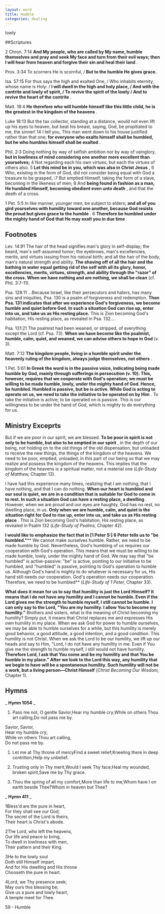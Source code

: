```yaml
---
layout: word
title: Humble
categories: dealing
---
```


lowly

##Scriptures

2 Chron. 7:14 **And My people, who are called by My name, humble themselves and pray and seek My face and turn from their evil ways; then I will hear from heaven and forgive their sin and heal their land** .

Prov. 3:34 To scorners He is scornful, / **But to the humble He gives grace.**

Isa. 57:15 For thus says the high and exalted One, / Who inhabits eternity, whose name is Holy: / **I will dwell in the high and holy place, / And with the contrite and lowly of spirit, / To revive the spirit of the lowly / And to revive the heart of the contrite** .

Matt. 18:4 **He therefore who will humble himself like this little child, he is the greatest in the kingdom of the heavens** .

Luke 18:13 But the tax collector, standing at a distance, would not even lift up his eyes to heaven, but beat his breast, saying, God, be propitiated to me, the sinner! 14 I tell you, This man went down to his house justified rather than that one; **for everyone who exalts himself shall be humbled, but he who humbles himself shall be exalted** .

Phil. 2:3 Doing nothing by way of selfish ambition nor by way of vainglory, **but in lowliness of mind considering one another more excellent than yourselves;** 4 Not regarding each his own virtues, but each the virtues of others also. 5 **Let this mind be in you, which was also in Christ Jesus** , 6 Who, existing in the form of God, did not consider being equal with God a treasure to be grasped, :7 But emptied Himself, taking the form of a slave, becoming in the likeness of men; 8 And **being found in fashion as a man, He humbled Himself, becoming obedient even unto death** , and that the death of a cross.

1 Pet. 5:5 In like manner, younger men, be subject to elders; **and all of you gird yourselves with humility toward one another, because God resists the proud but gives grace to the humble** . 6 **Therefore be humbled under the mighty hand of God that He may exalt you in due time** .

## Footnotes

Lev. 14:91 The hair of the head signifies man's glory in self-display; the beard, man's self-assumed honor; the eyebrows, man's excellencies, merits, and virtues issuing from his natural birth; and all the hair of the body, man's natural strength and ability. **The shaving off of all the hair and the bathing in water equal getting rid of the self with all its glory, honor, excellencies, merits, virtues, strength, and ability through the "razor" of the cross. When we have nothing and are nothing, we shall be clean** (cf. Phil. 3:7-11).

Psa. 128:11 …Because Israel, like their persecutors and haters, has many sins and iniquities, Psa. 130 is a psalm of forgiveness and redemption. **Then Psa. 131 indicates that after we experience God's forgiveness, we become humble and quiet before God. In such a situation God can rise up, enter into us, and take us as His resting place.** This is Zion becoming God's habitation, His resting place, as revealed in Psa. 132….

Psa. 131:21 The psalmist had been weaned, or stripped, of everything except the Lord (cf. Psa. 73). **When we have become like the psalmist, humble, calm, quiet, and weaned, we can advise others to hope in God** (v. 3).

Matt. 7:12 **The kingdom people, living in a humble spirit under the heavenly ruling of the kingdom, always judge themselves, not others** .

1 Pet. 5:61 **In Greek the word is in the passive voice, indicating being made humble by God, mainly through sufferings in persecution (v. 10). This, however, requires that we cooperate with God's operation; we must be willing to be made humble, lowly, under the mighty hand of God. Hence, be humbled. Humbled is passive, but be is active. While God is acting to operate on us, we need to take the initiative to be operated on by Him** . To take the initiative is active; to be operated on is passive. This is our willingness to be under the hand of God, which is mighty to do everything for us.

## Ministry Exceprts

But if we are poor in our spirit, we are blessed. **To be poor in spirit is not only to be humble, but also to be emptied in our spirit** , in the depth of our being, not holding on to the old things of the old dispensation, but unloaded to receive the new things, the things of the kingdom of the heavens. We need to be poor, emptied, unloaded, in this part of our being so that we may realize and possess the kingdom of the heavens. This implies that the kingdom of the heavens is a spiritual matter, not a material one (_Life-Study of Matthew,_ Chapter 13).

I have had this experience many times, realizing that I am nothing, that I have nothing, and that I can do nothing. **When our heart is humbled and our soul is quiet, we are in a condition that is suitable for God to come in to rest. In such a situation God can have a resting place, a dwelling** . However, when we are proud and our eyes are haughty, God has no rest, no dwelling place, in us. **Only when we are humble, calm, and quiet is the situation right for God to rise up, enter into us, and take us as His resting place** . This is Zion becoming God's habitation, His resting place, as revealed in Psalm 132 (_Life-Study of Psalms,_ Chapter 42).

**I would like to emphasize the fact that in [1 Peter 5:] 6 Peter tells us to "be humbled."**** We cannot make ourselves humble. Rather, we need to be made humble by God. Nevertheless, God's humbling of us requires our cooperation with God's operation. This means that we must be willing to be made humble, lowly, under the mighty hand of God. We may say that "be humbled" is active-passive: "be" is active, pointing to our initiative to be humbled, and "humbled" is passive, pointing to God's operation to humble us. Although God's hand is mighty to do whatever is necessary for us, His hand still needs our cooperation. God's operation needs our cooperation. Therefore, we need to be humbled** (_Life-Study of 1 Peter,_ Chapter 33).

**What does it mean for us to say that humility is just the Lord Himself? It means that I do not have any humility and I cannot be humble. Even if the Lord gives me the strength to humble myself, I still cannot be humble. I can only say to the Lord, "You are my humility. I allow You to become my humility."** Brothers and sisters, what is the meaning of Christ becoming my humility? Simply put, it means that Christ replaces me and expresses His own humility in my place. When we ask God for power to humble ourselves, we may be able to humble ourselves for a while, but this humility is merely good behavior, a good attitude, a good intention, and a good condition. This humility is not Christ. When we ask the Lord to be our humility, we lift up our heads and say to Him, "Lord, I do not have any humility in me. Even if You give me the strength to humble myself, I still would not have humility. **Therefore Lord, I ask that You come and be my humility and that You be humble in my place." After we look to the Lord this way, any humility that we begin to have will be a spontaneous humility. Such humility will not be a work, but a living person—Christ Himself** (_Christ Becoming Our Wisdom,_ Chapter 1).

## Hymns

_ **Hymn 1054** _

1. Pass me not, O gentle Savior,Hear my humble cry;While on others Thou art calling,Do not pass me by.

Savior, Savior,  
Hear my humble cry;  
While on others Thou art calling,  
Do not pass me by.

1. Let me at Thy throne of mercyFind a sweet relief;Kneeling there in deep contrition,Help my unbelief.

1. Trusting only in Thy merit,Would I seek Thy face;Heal my wounded, broken spirit,Save me by Thy grace.

1. Thou the spring of all my comfort,More than life to me;Whom have I on earth beside Thee?Whom in heaven but Thee?

_ **Hymn 411** _

1Bless'd are the pure in heart,  
For they shall see our God;  
The secret of the Lord is theirs,  
Their heart is Christ's abode.

2The Lord, who left the heavens,  
Our life and peace to bring,  
To dwell in lowliness with men,  
Their pattern and their King.

3He to the lowly soul  
Doth still Himself impart,  
And for His dwelling and His throne  
Chooseth the pure in heart.

4Lord, we Thy presence seek;  
May ours this blessing be;  
Give us a pure and lowly heart,  
A temple meet for Thee.

59 - Humble
